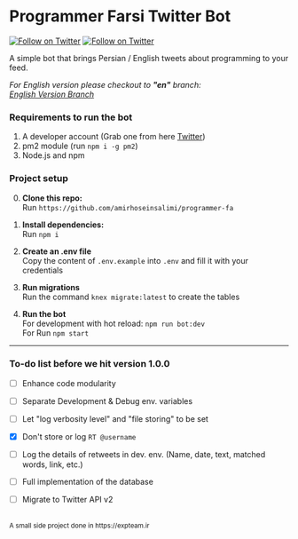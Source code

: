 # Programmer Farsi Twitter Bot 

[![Follow on Twitter](http://img.shields.io/twitter/follow/programmer_fa.svg?label=follow+@programmer_fa)](https://twitter.com/programmer_fa)
[![Follow on Twitter](http://img.shields.io/twitter/follow/programmerBotEn.svg?label=follow+@programmerBotEn)](https://twitter.com/programmerBotEn)

<p></p>

A simple bot that brings Persian / English tweets about programming to your feed.

_For English version please checkout to **"en"** branch:_
<br/>
_[English Version Branch](https://github.com/amirhoseinsalimi/programmer-fa/tree/en)_

### Requirements to run the bot

1. A developer account (Grab one from here [Twitter](https://developer.twitter.com/)) 
2. pm2 module (run `npm i -g pm2`)
3. Node.js and npm

### Project setup

0. **Clone this repo:**\
Run `https://github.com/amirhoseinsalimi/programmer-fa`

1. **Install dependencies:**\
Run `npm i`

2. **Create an .env file**\
Copy the content of `.env.example` into `.env` and fill it with your credentials

3. **Run migrations**\
Run the command `knex migrate:latest` to create the tables

4. **Run the bot**\
For development with hot reload: `npm run bot:dev`\
For Run `npm start`
 ---
### To-do list before we hit version 1.0.0
* [ ] Enhance code modularity
* [ ] Separate Development & Debug env. variables
* [ ] Let "log verbosity level" and "file storing" to be set
* [x] Don't store or log `RT @username`
* [ ] Log the details of retweets in dev. env. (Name, date, text, matched words, link, etc.)
* [ ] Full implementation of the database
* [ ] Migrate to Twitter API v2


<br />
<small>A small side project done in https://expteam.ir</small>
